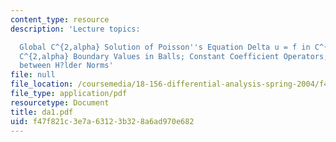 ```yaml
---
content_type: resource
description: 'Lecture topics:

  Global C^{2,alpha} Solution of Poisson''s Equation Delta u = f in C^{alpha}, for
  C^{2,alpha} Boundary Values in Balls; Constant Coefficient Operators; Interpolation
  between H?lder Norms'
file: null
file_location: /coursemedia/18-156-differential-analysis-spring-2004/f47f821c3e7a63123b328a6ad970e682_da1.pdf
file_type: application/pdf
resourcetype: Document
title: da1.pdf
uid: f47f821c-3e7a-6312-3b32-8a6ad970e682
---
```

